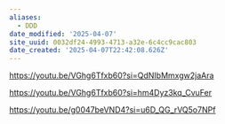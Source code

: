 ```yaml
---
aliases:
  - DDD
date_modified: '2025-04-07'
site_uuid: 0032df24-4993-4713-a32e-6c4cc9cac803
date_created: '2025-04-07T22:42:08.626Z'
---
```


https://youtu.be/VGhg6Tfxb60?si=QdNIbMmxgw2jaAra

https://youtu.be/VGhg6Tfxb60?si=hm4Dyz3kq_CvuFer

https://youtu.be/g0047beVND4?si=u6D_QG_rVQ5o7NPf